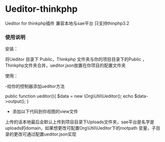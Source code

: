 Ueditor-thinkphp
================

Ueditor for thinkphp插件
兼容本地与sae平台
只支持thinphp3.2

### 使用说明
安装：

将Ueditor 目录下 Public，Thinkphp 文件夹与你的项目目录下的Public ， Thinkphp文件夹合并，ueditor.json放置在你项目的配置文件夹

使用：

-给你的控制器添加ueditor方法

public function ueditor(){
    	$data = new \Org\Util\Ueditor();
		echo $data->output();
    }

- 添加以下代码到你视图的view文件
<js href="__PUBLIC__/js/jquery-2.0.2.js" />
    <js href="__PUBLIC__/ueditor/ueditor.config.js" />    
    <js href="__PUBLIC__/ueditor/ueditor.all.min.js" />
    <script>
    $(function(){
        var ue = UE.getEditor('container',{
            serverUrl :'{:U('模块/控制器/ueditor')}'
        });
    })
    </script>
    
上传的话本地最后会默认上传到项目目录下Uploads文件夹，sae平台是名字是uploads的domain，如果想更改可配置Org\Util\Ueditor下的rootpath
变量，子目录的更改可通过配置ueditor.json实现
    
